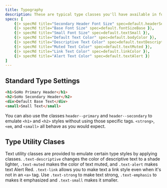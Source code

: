 ```yaml
---
title: Typography
description: These are typical type classes you'll have available in foundation.
specs: [
    {{> specMd title="Secondary Header Font Size" spec=default.headerSecondaryFontSize }},
    {{> specMd title="Base Font Size" spec=default.fontSizeBase }},
    {{> specMd title="Small Font Size" spec=default.textSmall }},
    {{> specMd title="Default Text Color" spec=default.bodyColor }},
    {{> specMd title="Descriptive Text Color" spec=default.textDescriptive }},
    {{> specMd title="Muted Text Color" spec=default.textMuted }},
    {{> specMd title="Link Text Color" spec=default.linkColor }},
    {{> specMd title="Alert Text Color" spec=default.textAlert }}
]
---
```


## Standard Type Settings

```html
<h1>SoHo Primary Header</h1>
<h2>SoHo Secondary Header</h2>
<div>Default Base Text</div>
<small>Small Text</small>
```

You can also use the classes `header--primary` and `header--secondary` to emulate `<h1>` and `<h2>` styles without using those specific tags. `<strong>`, `<em`, and `<small>` all behave as you would expect.

## Type Utility Clases

Text utility classes are provided to emulate certain type styles by applying classes. `.text-descriptive` changes the <span class="text-descriptive">color of descriptive text to a shade lighter</span>, `.text-muted` makes the <span class="text-muted">color of text muted</span>, and `.text-alert` makes text <span class="text-alert">Alert Red</span>. `.text-link` allows you to <span class="text-link">make text a link style</span> even when it's not in an `<a>` tag. Use `.text-strong` to make text <span class="text-strong">strong</span>, `.text-emphasis` to makes it <span class="text-emphasis">emphasized</span> and `.text-small` makes it <span class="text-small">smaller</small>.
